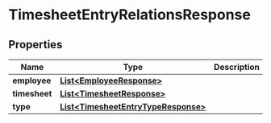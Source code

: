 

# TimesheetEntryRelationsResponse


## Properties

| Name | Type | Description | Notes |
|------------ | ------------- | ------------- | -------------|
|**employee** | [**List&lt;EmployeeResponse&gt;**](EmployeeResponse.md) |  |  [optional] |
|**timesheet** | [**List&lt;TimesheetResponse&gt;**](TimesheetResponse.md) |  |  [optional] |
|**type** | [**List&lt;TimesheetEntryTypeResponse&gt;**](TimesheetEntryTypeResponse.md) |  |  [optional] |



